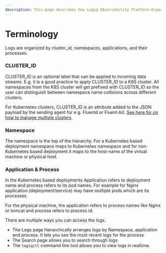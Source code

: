 ```yaml
---
description: This page describes how Logiq Observability Platform Organizes the logs.
---
```


# Terminology

Logs are organized by cluster\_id, namespaces, applications, and their processes.

### CLUSTER\_ID

CLUSTER\_ID is an optional label that can be applied to incoming data streams. E.g. it is a good practice to apply CLUSTER\_ID to a K8S cluster. All namespaces from the K8S cluster will get prefixed with CLUSTER\_ID so the user can distinguish between namespace name collisions across different clusters.

For Kubernetes clusters, CLUSTER\_ID is an attribute added to the JSON payload by the sending agent for e.g. Fluentd or Fluent-bit. [See here for on how to manage multiple clusters](../integrations/fluent-bit/#managing-multiple-k8s-clusters-in-a-single-logiq-instance).

### Namespace

The namespace is the top of the hierarchy. For a Kubernetes based deployment namespace maps to Kubernetes namespace and for non-Kubernetes based deployment it maps to the host-name of the virtual machine or physical host.

### Application & Process

In the Kubernetes based deployments Application refers to deployment name and process refers to its pod names. For example for Nginx application (deployment/service) may have multiple pods which are its processes.&#x20;

For the physical machine, the application refers to process names like Nginx or tomcat and process refers to process id.

There are multiple ways you can access the logs.&#x20;

* The Logs page hierarchically arranges logs by Namespace, application and process. It lets you see the most recent logs for the process&#x20;
* The Search page allows you to search through logs.
* The `logiqctl` command line tool allows you to view logs in realtime.&#x20;

